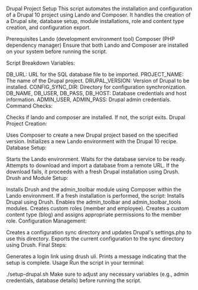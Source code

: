 Drupal Project Setup
This script automates the installation and configuration of a Drupal 10 project using Lando and Composer. It handles the creation of a Drupal site, database setup, module installations, role and content type creation, and configuration export.

Prerequisites
Lando (development environment tool)
Composer (PHP dependency manager)
Ensure that both Lando and Composer are installed on your system before running the script.

Script Breakdown
Variables:

DB_URL: URL for the SQL database file to be imported.
PROJECT_NAME: The name of the Drupal project.
DRUPAL_VERSION: Version of Drupal to be installed.
CONFIG_SYNC_DIR: Directory for configuration synchronization.
DB_NAME, DB_USER, DB_PASS, DB_HOST: Database credentials and host information.
ADMIN_USER, ADMIN_PASS: Drupal admin credentials.
Command Checks:

Checks if lando and composer are installed. If not, the script exits.
Drupal Project Creation:

Uses Composer to create a new Drupal project based on the specified version.
Initializes a new Lando environment with the Drupal 10 recipe.
Database Setup:

Starts the Lando environment.
Waits for the database service to be ready.
Attempts to download and import a database from a remote URL. If the download fails, it proceeds with a fresh Drupal installation using Drush.
Drush and Module Setup:

Installs Drush and the admin_toolbar module using Composer within the Lando environment.
If a fresh installation is performed, the script:
Installs Drupal using Drush.
Enables the admin_toolbar and admin_toolbar_tools modules.
Creates custom roles (member and employee).
Creates a custom content type (blog) and assigns appropriate permissions to the member role.
Configuration Management:

Creates a configuration sync directory and updates Drupal's settings.php to use this directory.
Exports the current configuration to the sync directory using Drush.
Final Steps:

Generates a login link using drush uli.
Prints a message indicating that the setup is complete.
Usage
Run the script in your terminal:

./setup-drupal.sh
Make sure to adjust any necessary variables (e.g., admin credentials, database details) before running the script.
